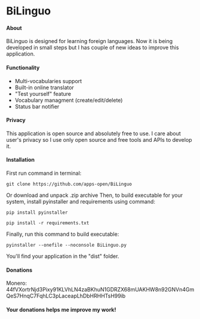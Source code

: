 # BiLinguo


#### About

BiLinguo is designed for learning foreign languages. Now it is being developed in small steps but I has couple of new ideas to improve this application.

#### Functionality

- Multi-vocabularies support
- Built-in online translator
- "Test yourself" feature
- Vocabulary managment (create/edit/delete)
- Status bar notifier

#### Privacy

This application is open source and absolutely free to use. I care about user's privacy so I use only open source and free tools and APIs to develop it.

#### Installation

First run command in terminal:

```git clone https://github.com/apps-open/BiLinguo```

Or download and unpack .zip archive
Then, to build executable for your system, install pyinstaller and requirements using command:

```pip install pyinstaller```

```pip install -r requirements.txt```

Finally, run this command to build executable:

```pyinstaller --onefile --noconsole BiLinguo.py```

You'll find your application in the "dist" folder.

#### Donations

Monero: 44fVXortrNjd3Pixy91KLVhLN4zaBKhuN1GDRZX68mUAKHW8n92GNVn4GmQeS7HnqC7FqhLC3pLaceapLhDbHRHHTsH99ib

#### Your donations helps me improve my work!
